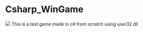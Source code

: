 # Csharp_WinGame
![](https://media1.giphy.com/media/CuuSHzuc0O166MRfjt/giphy.gif)
This is a test game made in c# from scratch using user32.dll
